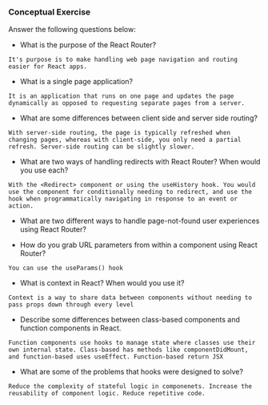 ### Conceptual Exercise

Answer the following questions below:

- What is the purpose of the React Router?

```It's purpose is to make handling web page navigation and routing easier for React apps.```

- What is a single page application?

```It is an application that runs on one page and updates the page dynamically as opposed to requesting separate pages from a server.```

- What are some differences between client side and server side routing?

```With server-side routing, the page is typically refreshed when changing pages, whereas with client-side, you only need a partial refresh. Server-side routing can be slightly slower.```

- What are two ways of handling redirects with React Router? When would you use each?

```With the <Redirect> component or using the useHistory hook. You would use the component for conditionally needing to redirect, and use the hook when programmatically navigating in response to an event or action.```

- What are two different ways to handle page-not-found user experiences using React Router? 

- How do you grab URL parameters from within a component using React Router?

``` You can use the useParams() hook ```

- What is context in React? When would you use it?

```Context is a way to share data between components without needing to pass props down through every level```

- Describe some differences between class-based components and function
  components in React.

```Function components use hooks to manage state where classes use their own internal state. Class-based has methods like componentDidMount, and function-based uses useEffect. Function-based return JSX```

- What are some of the problems that hooks were designed to solve?

```Reduce the complexity of stateful logic in componenets. Increase the reusability of component logic. Reduce repetitive code.```